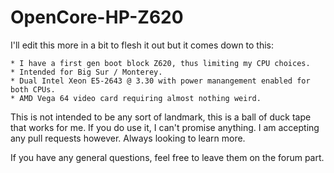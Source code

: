 # OpenCore-HP-Z620

I'll edit this more in a bit to flesh it out but it comes down to this:

    * I have a first gen boot block Z620, thus limiting my CPU choices.
    * Intended for Big Sur / Monterey.
    * Dual Intel Xeon E5-2643 @ 3.30 with power manangement enabled for both CPUs.
    * AMD Vega 64 video card requiring almost nothing weird.

This is not intended to be any sort of landmark, this is a ball of duck tape that works for me. If you do use it, I can't promise anything. I am accepting any pull requests however. Always looking to learn more. 

If you have any general questions, feel free to leave them on the forum part.